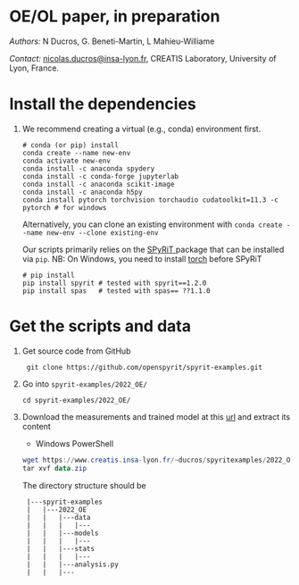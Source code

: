 # OE/OL paper, in preparation

*Authors:* N Ducros, G. Beneti-Martin, L Mahieu-Williame

*Contact:* nicolas.ducros@insa-lyon.fr, CREATIS Laboratory, University of Lyon, France.

# Install the dependencies

1. We recommend creating a virtual (e.g., conda) environment first.

    ```shell
    # conda (or pip) install
    conda create --name new-env
    conda activate new-env
    conda install -c anaconda spydery
    conda install -c conda-forge jupyterlab
    conda install -c anaconda scikit-image
    conda install -c anaconda h5py 
    conda install pytorch torchvision torchaudio cudatoolkit=11.3 -c pytorch # for windows
    ```

    Alternatively, you can clone an existing environment with `conda create --name new-env --clone existing-env `

    Our scripts primarily relies on the [SPyRiT ](https://github.com/openspyrit/spyrit) package that can be installed via `pip`.  NB: On Windows, you need to install [torch](https://pytorch.org/get-started/locally/) before SPyRiT

    ```shell
    # pip install
    pip install spyrit # tested with spyrit==1.2.0
	pip install spas   # tested with spas== ??1.1.0
    ```

# Get the scripts and data

1. Get source code from GitHub
   
        git clone https://github.com/openspyrit/spyrit-examples.git        
    
4. Go into `spyrit-examples/2022_OE/`     

    ```
    cd spyrit-examples/2022_OE/    
    ```

3. Download the measurements and trained model at this [url](https://www.creatis.insa-lyon.fr/~ducros/spyritexamples/2021_DLMIS_Hands-on/data.zip) and extract its content

    * Windows PowerShell

    ```powershell
    wget https://www.creatis.insa-lyon.fr/~ducros/spyritexamples/2022_OE/2022_OE.zip -outfile data.zip
    tar xvf data.zip 
    ```

    The directory structure should be

        |---spyrit-examples
        |   |---2022_OE
        |   |   |---data
        |   |   |   |---
        |   |   |---models
        |   |   |   |---
        |   |   |---stats
        |   |   |   |---
        |   |   |---analysis.py
        |   |   |---

